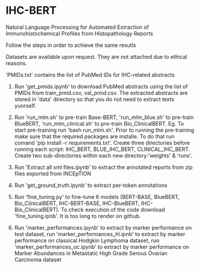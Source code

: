 # IHC-BERT
Natural Language Processing for Automated Extraction of Immunohistochemical Profiles from Histopathology Reports

Follow the steps in order to achieve the same resutls

Datasets are available upon request. They are not attached due to ethical reasons.

'PMIDs.txt' contains the list of PubMed IDs for IHC-related abstracts

1. Run 'get_pmids.ipynb' to download PubMed abstracts using the list of PMIDs from train_pmid.csv, val_pmid.csv. The extracted abstracts are stored in 'data' directory so that you do not need to extract texts yuorself.

2. Run 'run_mlm.sh' to pre-train Base-BERT, 'run_mlm_blue.sh' to pre-train BlueBERT, 'run_mlm_clinical.sh' to pre-train Bio_ClinicalBERT. Eg. To start pre-training run 'bash run_mlm.sh'. Prior to running the pre-training make sure that the required packages are installe. To do that run comand 'pip install -r requirements.txt'. Create three directories before running each script: IHC_BERT, BLUE_IHC_BERT, CLINICAL_IHC_BERT. Create two sub-directories within each new directory:'weights' & 'runs'.

3. Run 'Extract all xml files.ipynb' to extract the annotated reports from zip files exported from INCEpTION

4. Run 'get_ground_truth.ipynb' to extract per-token annotations

5. Run 'fine_tuning.py' to fine-tune 6 models (BERT-BASE, BlueBERT, Bio_ClinicalBERT, IHC-BERT-BASE, IHC-BlueBERT, IHC-Bio_ClinicalBERT). To check execution of the code download 'fine_tuning.ipnb'. It is too long to render on github.

6. Run 'marker_performances.ipynb' to extract by marker performance on test dataset, run 'marker_performances_hl.ipnb' to extract by marker performance on classical Hodgkin Lymphoma dataset, run 'marker_performances_oc.ipynb' to extract by marker performance on Marker Abundances in Metastatic High Grade Serous Ovarian Carcinoma dataset
